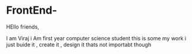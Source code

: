 # FrontEnd-

HEllo friends,

I am Viraj i Am first year computer science student 
this is some my work i just buide it , create it , design it 
thats not importabt though

